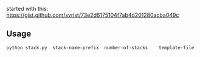 started with this: https://gist.github.com/svrist/73e2d6175104f7ab4d201280acba049c

## Usage
```bash                    
python stack.py  stack-name-prefix  number-of-stacks    template-file     params-file
```